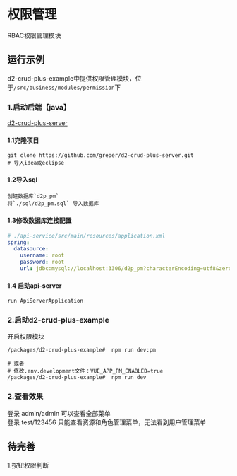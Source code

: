 
# 权限管理
RBAC权限管理模块


## 运行示例
d2-crud-plus-example中提供权限管理模块，位于`/src/business/modules/permission`下

### 1.启动后端【java】
[d2-crud-plus-server](https://github.com/greper/d2-crud-plus-server)
#### 1.1克隆项目
```shell
git clone https://github.com/greper/d2-crud-plus-server.git
# 导入idea或eclipse
```
#### 1.2导入sql
```
创建数据库`d2p_pm`
将`./sql/d2p_pm.sql` 导入数据库
```
#### 1.3修改数据库连接配置

```yaml
# ./api-service/src/main/resources/application.xml
spring:
  datasource:
    username: root
    password: root
    url: jdbc:mysql://localhost:3306/d2p_pm?characterEncoding=utf8&zeroDateTimeBehavior=convertToNull&useSSL=false&serverTimezone=Asia/Shanghai&allowMultiQueries=true
```
#### 1.4 启动api-server
```
run ApiServerApplication
```


### 2.启动d2-crud-plus-example
开启权限模块
```shell
/packages/d2-crud-plus-example#  npm run dev:pm

# 或者
# 修改.env.development文件：VUE_APP_PM_ENABLED=true
/packages/d2-crud-plus-example#  npm run dev
```


### 2.查看效果
登录 admin/admin 可以查看全部菜单  
登录 test/123456 只能查看资源和角色管理菜单，无法看到用户管理菜单

## 待完善
1.按钮权限判断
